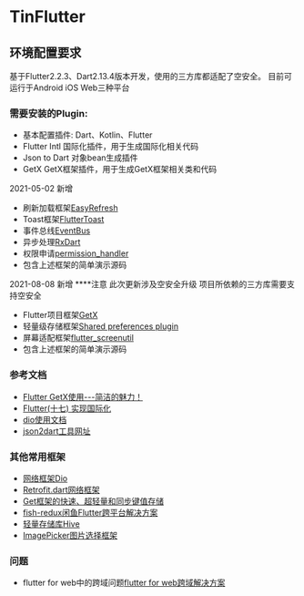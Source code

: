 # TinFlutter

## 环境配置要求

基于Flutter2.2.3、Dart2.13.4版本开发，使用的三方库都适配了空安全。
目前可运行于Android iOS Web三种平台

### 需要安装的Plugin: 
- 基本配置插件: Dart、Kotlin、Flutter
- Flutter Intl 国际化插件，用于生成国际化相关代码
- Json to Dart 对象bean生成插件
- GetX GetX框架插件，用于生成GetX框架相关类和代码

2021-05-02
新增
- 刷新加载框架[EasyRefresh](https://github.com/xuelongqy/flutter_easyrefresh)
- Toast框架[FlutterToast](https://github.com/ponnamkarthik/FlutterToast)
- 事件总线[EventBus](https://github.com/marcojakob/dart-event-bushttps://github.com/marcojakob/dart-event-bus)
- 异步处理[RxDart](https://github.com/ReactiveX/rxdart)
- 权限申请[permission_handler](https://github.com/Baseflow/flutter-permission-handler)
- 包含上述框架的简单演示源码

2021-08-08
新增
****注意 此次更新涉及空安全升级 项目所依赖的三方库需要支持空安全
- Flutter项目框架[GetX](https://github.com/jonataslaw/getx)
- 轻量级存储框架[Shared preferences plugin](https://pub.dev/packages/shared_preferences)
- 屏幕适配框架[flutter_screenutil](https://pub.dev/packages/flutter_screenutil)
- 包含上述框架的简单演示源码

### 参考文档

- [Flutter GetX使用---简洁的魅力！](https://juejin.cn/post/6924104248275763208)
- [Flutter(十七) 实现国际化](https://blog.csdn.net/zhongad007/article/details/106470787/)
- [dio使用文档](https://github.com/flutterchina/dio/blob/master/README-ZH.md)
- [json2dart工具网址](https://caijinglong.github.io/json2dart/index_ch.html)

### 其他常用框架

- [网络框架Dio](https://github.com/flutterchina/dio)
- [Retrofit.dart网络框架](https://github.com/trevorwang/retrofit.dart/)
- [Get框架的快速、超轻量和同步键值存储](https://github.com/jonataslaw/get_storage)
- [fish-redux闲鱼Flutter跨平台解决方案](https://github.com/alibaba/fish-redux)
- [轻量存储库Hive](https://github.com/hivedb/hive)
- [ImagePicker图片选择框架](https://pub.dev/packages/image_picker)



### 问题

- flutter for web中的跨域问题[flutter for web跨域解决方案](https://www.cnblogs.com/lcosima/p/14504254.html)










